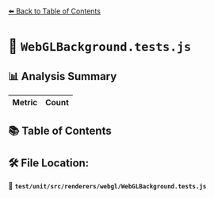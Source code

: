 [⬅️ Back to Table of Contents](../../../../../index.md)

# 📄 `WebGLBackground.tests.js`

## 📊 Analysis Summary

| Metric | Count |
|--------|-------|

## 📚 Table of Contents


## 🛠️ File Location:
📂 **`test/unit/src/renderers/webgl/WebGLBackground.tests.js`**